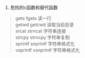 1. 危险的c函数和替代函数
> gets		fgets		读一行   
> getwd		getcwd		读取当前目录  
> srcat		strncat		字符串连接  
> strcpy		strncpy		字符串复制  
> sprintf		snprintf	字符串格式化  
> vsprintf	vsnprintf	字符串格式化  

